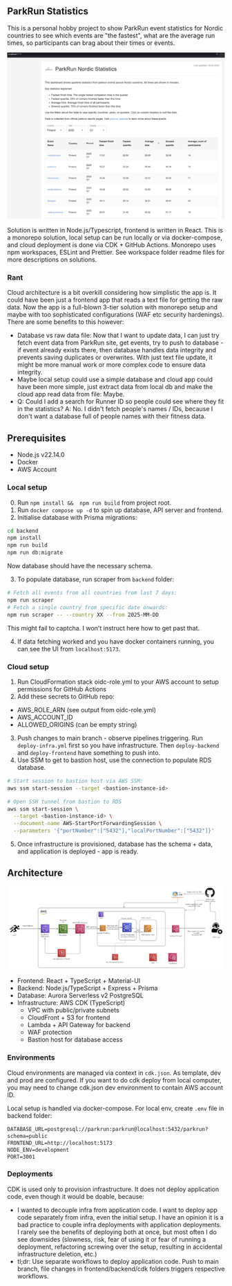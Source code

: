 ## ParkRun Statistics

This is a personal hobby project to show ParkRun event statistics for Nordic countries to see which events are "the fastest", what are the average run times, so participants can brag about their times or events.

![Screenshot of the UI](./public/frontend.jpg)

Solution is written in Node.js/Typescript, frontend is written in React. This is a monorepo solution, local setup can be run locally or via docker-compose, and cloud deployment is done via CDK + GitHub Actions. Monorepo uses npm workspaces, ESLint and Prettier. See workspace folder readme files for more descriptions on solutions.

### Rant
Cloud architecture is a bit overkill considering how simplistic the app is. It could have been just a frontend app that reads a text file for getting the raw data. Now the app is a full-blown 3-tier solution with monorepo setup and maybe with too sophisticated configurations (WAF etc security hardenings). There are some benefits to this however:
- Database vs raw data file: Now that I want to update data, I can just try fetch event data from ParkRun site, get events, try to push to database - if event already exists there, then database handles data integrity and prevents saving duplicates or overwrites. With just text file update, it might be more manual work or more complex code to ensure data integrity.
- Maybe local setup could use a simple database and cloud app could have been more simple, just extract data from local db and make the cloud app read data from file: Maybe.
- Q: Could I add a search for Runner ID so people could see where they fit in the statistics? A: No. I didn't fetch people's names / IDs, because I don't want a database full of people names with their fitness data.

## Prerequisites
- Node.js v22.14.0
- Docker
- AWS Account

### Local setup
0. Run `npm install &&  npm run build` from project root.
1. Run `docker compose up -d` to spin up database, API server and frontend.
2. Initialise database with Prisma migrations:
```bash
cd backend
npm install
npm run build
npm run db:migrate
```
Now database should have the necessary schema.

3. To populate database, run scraper from `backend` folder:
```bash
# Fetch all events from all countries from last 7 days:
npm run scraper
# Fetch a single country from specific date onwards:
npm run scraper -- --country XX --from 2025-MM-DD
```
This might fail to captcha. I won't instruct here how to get past that.

4. If data fetching worked and you have docker containers running, you can see the UI from `localhost:5173`.

### Cloud setup
1. Run CloudFormation stack oidc-role.yml to your AWS account to setup permissions for GitHub Actions
2. Add these secrets to GitHub repo:
- AWS_ROLE_ARN (see output from oidc-role.yml)
- AWS_ACCOUNT_ID
- ALLOWED_ORIGINS (can be empty string)
3. Push changes to main branch - observe pipelines triggering. Run `deploy-infra.yml` first so you have infrastructure. Then `deploy-backend` and `deploy-frontend` have something to push into.
4. Use SSM to get to bastion host, use the connection to populate RDS database.

```bash
# Start session to bastion host via AWS SSM:
aws ssm start-session --target <bastion-instance-id>
```

```bash
# Open SSH tunnel from bastion to RDS
aws ssm start-session \
  --target <bastion-instance-id> \
  --document-name AWS-StartPortForwardingSession \
  --parameters '{"portNumber":["5432"],"localPortNumber":["5432"]}'
```

5. Once infrastructure is provisioned, database has the schema + data, and application is deployed - app is ready.


## Architecture
![Screenshot of the UI](./public/cloud-infra.jpg)
* Frontend: React + TypeScript + Material-UI
* Backend: Node.js/TypeScript + Express + Prisma
* Database: Aurora Serverless v2 PostgreSQL
* Infrastructure: AWS CDK (TypeScript)
    - VPC with public/private subnets
    - CloudFront + S3 for frontend
    - Lambda + API Gateway for backend
    - WAF protection
    - Bastion host for database access

### Environments
Cloud environments are managed via context in `cdk.json`. As template, dev and prod are configured.
If you want to do cdk deploy from local computer, you may need to change cdk.json dev environment to contain AWS account ID.

Local setup is handled via docker-compose. For local env, create `.env` file in backend folder:
```
DATABASE_URL=postgresql://parkrun:parkrun@localhost:5432/parkrun?schema=public
FRONTEND_URL=http://localhost:5173
NODE_ENV=development
PORT=3001
```

### Deployments
CDK is used only to provision infrastructure. It does not deploy application code, even though it would be doable, because:
- I wanted to decouple infra from application code. I want to deploy app code separately from infra, even the initial setup. I have an opinion it is a bad practice to couple infra deployments with application deployments. I rarely see the benefits of deploying both at once, but most often I do see downsides (slowness, risk, fear of using it or fear of running a deployment, refactoring screwing over the setup, resulting in accidental infrastructure deletion, etc.)
- tl;dr: Use separate workflows to deploy application code. Push to main branch, file changes in frontend/backend/cdk folders triggers respective workflows.
